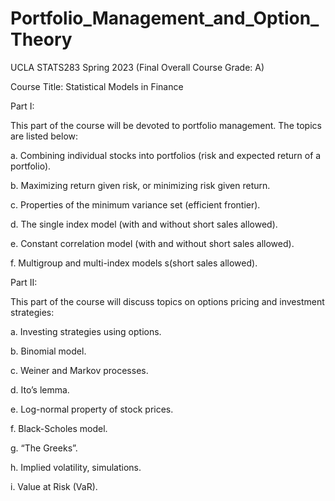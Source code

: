 # Portfolio_Management_and_Option_Theory
UCLA STATS283 Spring 2023 (Final Overall Course Grade: A)

Course Title: Statistical Models in Finance

Part I:

This part of the course will be devoted to portfolio management. The topics are listed below:

a. Combining individual stocks into portfolios (risk and expected return of a portfolio).

b. Maximizing return given risk, or minimizing risk given return.

c. Properties of the minimum variance set (efficient frontier).

d. The single index model (with and without short sales allowed).

e. Constant correlation model (with and without short sales allowed).

f. Multigroup and multi-index models s(short sales allowed).


Part II:

This part of the course will discuss topics on options pricing and investment strategies:

a. Investing strategies using options.

b. Binomial model.

c. Weiner and Markov processes.

d. Ito’s lemma.

e. Log-normal property of stock prices.

f. Black-Scholes model.

g. “The Greeks”.

h. Implied volatility, simulations.

i. Value at Risk (VaR).
